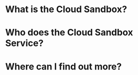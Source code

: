 
# What is the Cloud Sandbox?


# Who does the Cloud Sandbox Service?


# Where can I find out more?
